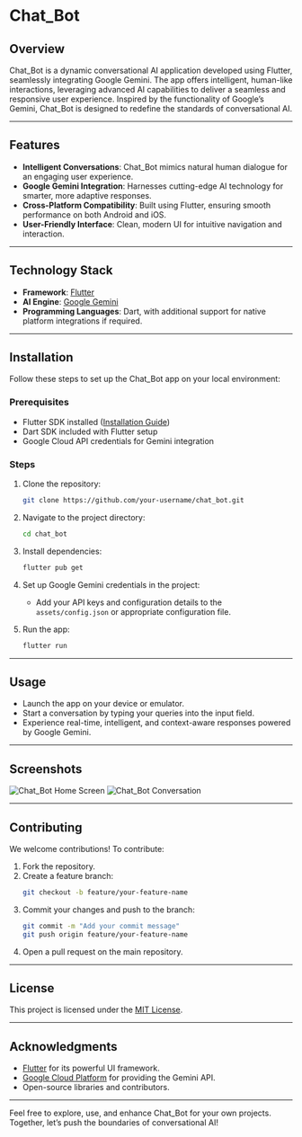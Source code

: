 # Chat_Bot

## Overview
Chat_Bot is a dynamic conversational AI application developed using Flutter, seamlessly integrating Google Gemini. The app offers intelligent, human-like interactions, leveraging advanced AI capabilities to deliver a seamless and responsive user experience. Inspired by the functionality of Google’s Gemini, Chat_Bot is designed to redefine the standards of conversational AI.

---

## Features
- **Intelligent Conversations**: Chat_Bot mimics natural human dialogue for an engaging user experience.
- **Google Gemini Integration**: Harnesses cutting-edge AI technology for smarter, more adaptive responses.
- **Cross-Platform Compatibility**: Built using Flutter, ensuring smooth performance on both Android and iOS.
- **User-Friendly Interface**: Clean, modern UI for intuitive navigation and interaction.

---

## Technology Stack
- **Framework**: [Flutter](https://flutter.dev/)
- **AI Engine**: [Google Gemini](https://cloud.google.com/gemini)
- **Programming Languages**: Dart, with additional support for native platform integrations if required.

---

## Installation
Follow these steps to set up the Chat_Bot app on your local environment:

### Prerequisites
- Flutter SDK installed ([Installation Guide](https://flutter.dev/docs/get-started/install))
- Dart SDK included with Flutter setup
- Google Cloud API credentials for Gemini integration

### Steps
1. Clone the repository:
   ```bash
   git clone https://github.com/your-username/chat_bot.git
   ```
2. Navigate to the project directory:
   ```bash
   cd chat_bot
   ```
3. Install dependencies:
   ```bash
   flutter pub get
   ```
4. Set up Google Gemini credentials in the project:
   - Add your API keys and configuration details to the `assets/config.json` or appropriate configuration file.

5. Run the app:
   ```bash
   flutter run
   ```

---

## Usage
- Launch the app on your device or emulator.
- Start a conversation by typing your queries into the input field.
- Experience real-time, intelligent, and context-aware responses powered by Google Gemini.

---

## Screenshots
![Chat_Bot Home Screen](assets/screenshots/home.png)
![Chat_Bot Conversation](assets/screenshots/conversation.png)

---

## Contributing
We welcome contributions! To contribute:
1. Fork the repository.
2. Create a feature branch:
   ```bash
   git checkout -b feature/your-feature-name
   ```
3. Commit your changes and push to the branch:
   ```bash
   git commit -m "Add your commit message"
   git push origin feature/your-feature-name
   ```
4. Open a pull request on the main repository.

---

## License
This project is licensed under the [MIT License](LICENSE).

---

## Acknowledgments
- [Flutter](https://flutter.dev/) for its powerful UI framework.
- [Google Cloud Platform](https://cloud.google.com/) for providing the Gemini API.
- Open-source libraries and contributors.

---

Feel free to explore, use, and enhance Chat_Bot for your own projects. Together, let’s push the boundaries of conversational AI!
